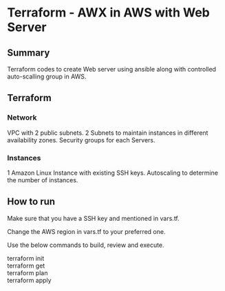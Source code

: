 # Terraform - AWX in AWS with Web Server

## Summary

Terraform codes to create Web server using ansible along with controlled auto-scalling group in AWS.

## Terraform

### Network
VPC with 2 public subnets.
2 Subnets to maintain instances in different availability zones.
Security groups for each Servers.

### Instances
1 Amazon Linux Instance with existing SSH keys. Autoscaling to determine the number of instances.

## How to run

Make sure that you have a SSH key and mentioned in vars.tf.

Change the AWS region in vars.tf to your preferred one.

Use the below commands to build, review and execute.

terraform init  
terraform get  
terraform plan  
terraform apply  

